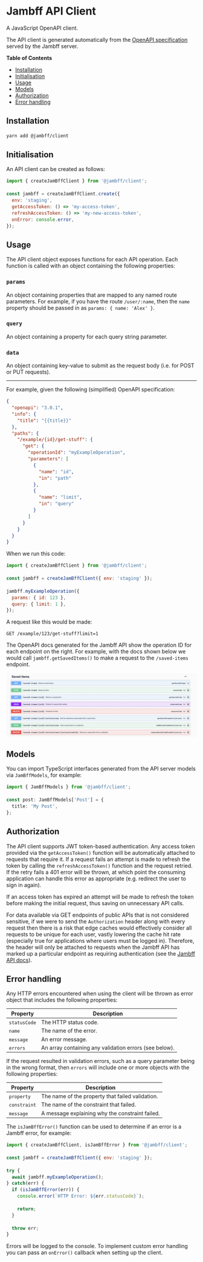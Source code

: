 # Jambff API Client

A JavaScript OpenAPI client.

The API client is generated automatically from the
[OpenAPI specification](https://swagger.io/specification/) served by the
Jambff server.

**Table of Contents**

- [Installation](#installation)
- [Initialisation](#initialisation)
- [Usage](#usage)
- [Models](#models)
- [Authorization](#authorization)
- [Error handling](#error-handling)

## Installation

```sh
yarn add @jambff/client
```

## Initialisation

An API client can be created as follows:

```js
import { createJamBffClient } from '@jambff/client';

const jambff = createJamBffClient.create({
  env: 'staging',
  getAccessToken: () => 'my-access-token',
  refreshAccessToken: () => 'my-new-access-token',
  onError: console.error,
});
```

## Usage

The API client object exposes functions for each API operation. Each function is
called with an object containing the following properties:

### `params`

An object containing properties that are mapped to any named route parameters.
For example, if you have the route `/user/:name`, then the `name` property should
be passed in as `params: { name: 'Alex' }`.

### `query`

An object containing a property for each query string parameter.

### `data`

An object containing key-value to submit as the request body (i.e. for POST or PUT requests).

---

For example, given the following (simplified) OpenAPI specification:

```json
{
  "openapi": "3.0.1",
  "info": {
    "title": "{{title}}"
  },
  "paths": {
    "/example/{id}/get-stuff": {
      "get": {
        "operationId": "myExampleOperation",
        "parameters": [
          {
            "name": "id",
            "in": "path"
          },
          {
            "name": "limit",
            "in": "query"
          }
        ]
      }
    }
  }
}
```

When we run this code:

```js
import { createJamBffClient } from '@jambff/client';

const jambff = createJamBffClient({ env: 'staging' });

jambff.myExampleOperation({
  params: { id: 123 },
  query: { limit: 1 },
});
```

A request like this would be made:

```text
GET /example/123/get-stuff?limit=1
```

The OpenAPI docs generated for the Jambff API show the operation ID for each
endpoint on the right. For example, with the docs
shown below we would call `jambff.getSavedItems()` to make a request to the
`/saved-items` endpoint.

![Example Open API HTML doc operations](./docs/example-open-api-html-operations.png)

## Models

You can import TypeScript interfaces generated from the API server models via
`JamBffModels`, for example:

```ts
import { JamBffModels } from '@jambff/client';

const post: JamBffModels['Post'] = {
  title: 'My Post',
};
```

## Authorization

The API client supports JWT token-based authentication. Any access token
provided via the `getAccessToken()` function will be automatically attached to
requests that require it. If a request fails an attempt is made to refresh the
token by calling the `refreshAccessToken()` function and the request retried.
If the retry fails a 401 error will be thrown, at which point the consuming
application can handle this error as appropriate (e.g. redirect the user to sign
in again).

If an access token has expired an attempt will be made to refresh the token
before making the initial request, thus saving on unnecessary API calls.

For data available via GET endpoints of public APIs that is not
considered sensitive, if we were to send the `Authorization` header along with
every request then there is a risk that edge caches would effectively consider all
requests to be unique for each user, vastly lowering the cache hit rate
(especially true for applications where users must be logged in). Therefore, the
header will only be attached to requests when the Jambff API has marked up a
particular endpoint as requiring authentication
(see the [Jambff API docs](../api/README.md)).

## Error handling

Any HTTP errors encountered when using the client will be thrown as error object
that includes the following properties:

| Property     | Description                                             |
|--------------|---------------------------------------------------------|
| `statusCode` | The HTTP status code.                                   |
| `name`       | The name of the error.                                  |
| `message`    | An error message.                                       |
| `errors`     | An array containing any validation errors (see below).  |

If the request resulted in validation errors, such as a query parameter being
in the wrong format, then `errors` will include one or more objects with the
following properties:

| Property     | Description                                             |
|--------------|---------------------------------------------------------|
| `property`   | The name of the property that failed validation.        |
| `constraint` | The name of the constraint that failed.                 |
| `message`    | A message explaining why the constraint failed.         |

The `isJamBffError()` function can be used to determine if an error is a Jambff
error, for example:

```js
import { createJamBffClient, isJamBffError } from '@jambff/client';

const jambff = createJamBffClient({ env: 'staging' });

try {
  await jambff.myExampleOperation();
} catch(err) {
  if (isJamBffError(err)) {
    console.error(`HTTP Error: ${err.statusCode}`);

    return;
  }

  throw err;
}
```

Errors will be logged to the console. To implement custom error handling you
can pass an `onError()` callback when setting up the client.
